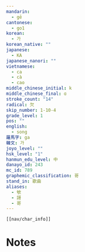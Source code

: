 ```yaml
---
mandarin:
  - gē
cantonese:
  - go1
korean:
  - 가
korean_native: ""
japanese:
  - KA
japanese_nanori: ""
vietnamese:
  - ca
  - cà
  - cao
middle_chinese_initial: k
middle_chinese_final: ɑ
stroke_count: "14"
radical: 欠
skip_number: 1-10-4
grade_level: 1
pos: ""
english:
  - song
羅馬字: ga
韓文: 가
joyo_level: ""
hsk_level: "1"
hanmun_edu_level: 中
danayo_id: 243
mc_id: 789
graphemic_classification: 哥
stand_in: 歌曲
aliases:
  - 欨
  - 謌
  - 哥
---
```

```meta-bind-embed
[[nav/char_info]]
```

# Notes
